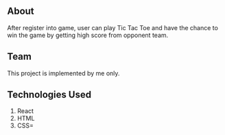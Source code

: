 ## About

After register into game, user can play Tic Tac Toe and have the chance to win the game by getting high score from opponent team.


## Team

This project is implemented by me only.


## Technologies Used

1. React
2. HTML
3. CSS=
